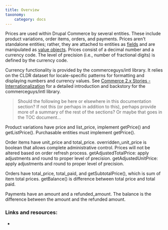```yaml
---
title: Overview
taxonomy:
    category: docs
---
```


Prices are used within Drupal Commerce by several entities. These include product variations, order items, orders, and payments. Prices aren't standalone entities; rather, they are attached to entities as [fields] and are manipulated as [value objects]. Prices consist of a decimal number and a currency code. The level of precision (i.e., number of fractional digits) is defined by the currency code.

Currency functionality is provided by the commerceguys/intl library. It relies on the CLDR dataset for locale-specific patterns for formatting and displaying numbers and currency values. See [Commerce 2.x Stories - Internationalization] for a detailed introduction and backstory for the commerceguys/intl library.

> Should the following be here or elsewhere in this documentation section? If not this (or perhaps in addition to this), perhaps provide more of a summary of the rest of the sections? Or maybe that goes in the TOC document...

Product variations have price and list_price, implement getPrice() and getListPrice().
Purchasable entities must implement getPrice().

Order items have unit_price and total_price. overridden_unit_price is boolean that allows complete administrative control. Prices will not be altered based on order refresh process.
getAdjustedTotalPrice: apply adjustments and round to proper level of precision.
getAdjustedUnitPrice: apply adjustments and round to proper level of precision.

Orders have total_price, total_paid, and getSubtotalPrice(), which is sum of item total prices. getBalance() is difference between total price and total paid.

Payments have an amount and a refunded_amount. The balance is the difference between the amount and the refunded amount.


### Links and resources:
* 

[Commerce 2.x Stories - Internationalization]: https://drupalcommerce.org/blog/15916/commerce-2x-stories-internationalization
[fields]: https://www.drupal.org/docs/user_guide/en/planning-data-types.html
[value objects]: https://codete.com/blog/value-objects/
